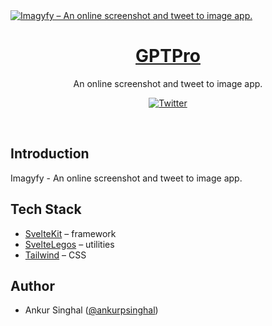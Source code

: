 <a href="https://imagyfy.com">
  <img alt="Imagyfy – An online screenshot and tweet to image app." src="https://imagyfy.com/cover.png">
  <h1 align="center">GPTPro</h1>
</a>

<p align="center">
  An online screenshot and tweet to image app.
</p>

<p align="center">
  <a href="https://twitter.com/ankurpsinghal">
    <img src="https://img.shields.io/twitter/follow/ankurpsinghal?style=flat&label=%40ankurpsinghal&logo=twitter&color=0bf&logoColor=fff" alt="Twitter" />
  </a>
</p>

<br/>

## Introduction

Imagyfy - An online screenshot and tweet to image app.

## Tech Stack

- [SvelteKit](https://kit.svelte.dev/) – framework
- [SvelteLegos](https://svelte-legos.singhalankur.com/) – utilities
- [Tailwind](https://tailwindcss.com/) – CSS

## Author

- Ankur Singhal ([@ankurpsinghal](https://twitter.com/ankurpsinghal))

